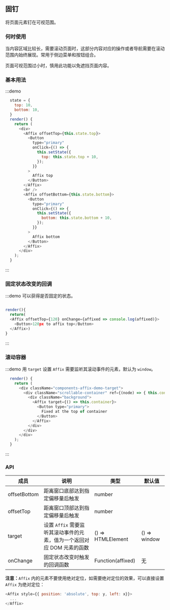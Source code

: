 ## 固钉

将页面元素钉在可视范围。

### 何时使用

当内容区域比较长，需要滚动页面时，这部分内容对应的操作或者导航需要在滚动范围内始终展现。常用于侧边菜单和按钮组合。

页面可视范围过小时，慎用此功能以免遮挡页面内容。


### 基本用法
:::demo
```js
  state = {
    top: 10,
    bottom: 10,
  }
  render() {
    return (
      <div>
        <Affix offsetTop={this.state.top}>
          <Button
            type="primary"
            onClick={() => {
              this.setState({
                top: this.state.top + 10,
              });
            }}
          >
            Affix top
          </Button>
        </Affix>
        <br />
        <Affix offsetBottom={this.state.bottom}>
          <Button
            type="primary"
            onClick={() => {
              this.setState({
                bottom: this.state.bottom + 10,
              });
            }}
          >
            Affix bottom
          </Button>
        </Affix>
      </div>
    );
  }
```
:::

### 固定状态改变的回调

:::demo 可以获得是否固定的状态。

```js

render(){
  return(
  <Affix offsetTop={120} onChange={affixed => console.log(affixed)}>
    <Button>120px to affix top</Button>
  </Affix>)
}
```
:::


### 滚动容器

:::demo 用 `target` 设置 `Affix` 需要监听其滚动事件的元素，默认为 `window`。

```js
  render() {
    return (
      <div className="components-affix-demo-target">
        <div className="scrollable-container" ref={(node) => { this.container = node; }}>
          <div className="background">
            <Affix target={() => this.container}>
              <Button type="primary">
                Fixed at the top of container
              </Button>
            </Affix>
          </div>
        </div>
      </div>
    );
  }
```
:::

### API

| 成员 | 说明 | 类型 | 默认值 |
| --- | --- | --- | --- |
| offsetBottom | 距离窗口底部达到指定偏移量后触发 | number |  |
| offsetTop | 距离窗口顶部达到指定偏移量后触发 | number |  |
| target | 设置 `Affix` 需要监听其滚动事件的元素，值为一个返回对应 DOM 元素的函数 | () => HTMLElement | () => window |
| onChange | 固定状态改变时触发的回调函数 | Function(affixed) | 无 |

**注意：**`Affix` 内的元素不要使用绝对定位，如需要绝对定位的效果，可以直接设置 `Affix` 为绝对定位：

```js
<Affix style={{ position: 'absolute', top: y, left: x}}>
  ...
</Affix>
```
